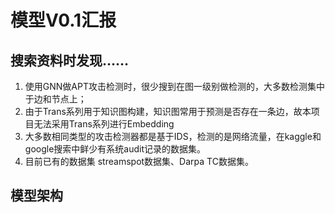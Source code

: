 # 模型V0.1汇报

## 搜索资料时发现……

1. 使用GNN做APT攻击检测时，很少搜到在图一级别做检测的，大多数检测集中于边和节点上；
2. 由于Trans系列用于知识图构建，知识图常用于预测是否存在一条边，故本项目无法采用Trans系列进行Embedding
3. 大多数相同类型的攻击检测器都是基于IDS，检测的是网络流量，在kaggle和google搜索中鲜少有系统audit记录的数据集。
4. 目前已有的数据集 streamspot数据集、Darpa TC数据集。

## 模型架构


